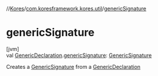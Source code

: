 //[Kores](../../index.md)/[com.koresframework.kores.util](index.md)/[genericSignature](generic-signature.md)

# genericSignature

[jvm]\
val [GenericDeclaration](https://docs.oracle.com/javase/8/docs/api/java/lang/reflect/GenericDeclaration.html).[genericSignature](generic-signature.md): [GenericSignature](../com.koresframework.kores.generic/-generic-signature/index.md)

Creates a [GenericSignature](../com.koresframework.kores.generic/-generic-signature/index.md) from a [GenericDeclaration](https://docs.oracle.com/javase/8/docs/api/java/lang/reflect/GenericDeclaration.html)
